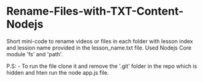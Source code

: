 # Rename-Files-with-TXT-Content-Nodejs

Short mini-code to rename videos or files in each folder with lesson index and lession name provided in the lesson_name.txt file. Used Nodejs Core module 'fs' and 'path'.

P.S: - To run the file clone it and remove the '.git' folder in the repo which is hidden and hten run the node app.js file.
